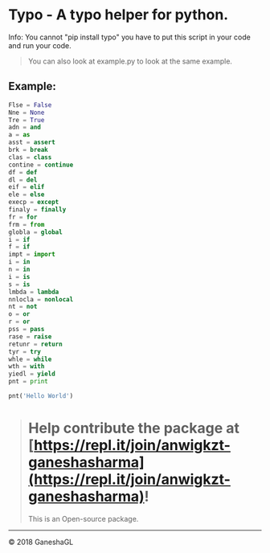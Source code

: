 # Typo - A typo helper for python.

Info:
You cannot "pip install typo" you have to put this script in your code and run your code.

> You can also look at example.py to look at  the same example.

## Example:
~~~python
Flse = False
Nne = None
Tre = True
adn = and
a = as
asst = assert
brk = break
clas = class
contine = continue
df = def
dl = del
eif = elif
ele = else
execp = except
finaly = finally
fr = for 
frm = from
globla = global
i = if
f = if
impt = import
i = in
n = in
i = is
s = is
lmbda = lambda
nnlocla = nonlocal
nt = not
o = or
r = or
pss = pass
rase = raise
retunr = return
tyr = try
whle = while
wth = with
yiedl = yield
pnt = print

pnt('Hello World')
~~~

> # Help contribute the package at [https://repl.it/join/anwigkzt-ganeshasharma](https://repl.it/join/anwigkzt-ganeshasharma)!
> This is an Open-source package.

--------
© 2018 GaneshaGL
